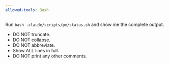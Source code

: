 ```yaml
---
allowed-tools: Bash
---
```


Run `bash .claude/scripts/pm/status.sh` and show me the complete output.

- DO NOT truncate.
- DO NOT collapse.
- DO NOT abbreviate.
- Show ALL lines in full.
- DO NOT print any other comments.
